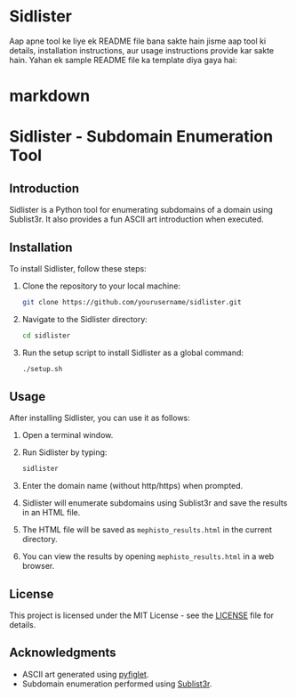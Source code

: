# Sidlister
Aap apne tool ke liye ek README file bana sakte hain jisme aap tool ki details, installation instructions, aur usage instructions provide kar sakte hain. Yahan ek sample README file ka template diya gaya hai:

# markdown
# Sidlister - Subdomain Enumeration Tool

## Introduction

Sidlister is a Python tool for enumerating subdomains of a domain using Sublist3r. It also provides a fun ASCII art introduction when executed.

## Installation

To install Sidlister, follow these steps:

1. Clone the repository to your local machine:

   ```bash
   git clone https://github.com/yourusername/sidlister.git
   ```

2. Navigate to the Sidlister directory:

   ```bash
   cd sidlister
   ```

3. Run the setup script to install Sidlister as a global command:

   ```bash
   ./setup.sh
   ```

## Usage

After installing Sidlister, you can use it as follows:

1. Open a terminal window.

2. Run Sidlister by typing:

   ```bash
   sidlister
   ```

3. Enter the domain name (without http/https) when prompted.

4. Sidlister will enumerate subdomains using Sublist3r and save the results in an HTML file.

5. The HTML file will be saved as `mephisto_results.html` in the current directory.

6. You can view the results by opening `mephisto_results.html` in a web browser.

## License

This project is licensed under the MIT License - see the [LICENSE](https://github.com/Siddharth0kumar/Sidlister/blob/main/LICENSE) file for details.

## Acknowledgments

- ASCII art generated using [pyfiglet](https://pypi.org/project/pyfiglet/).
- Subdomain enumeration performed using [Sublist3r](https://github.com/aboul3la/Sublist3r).

```
